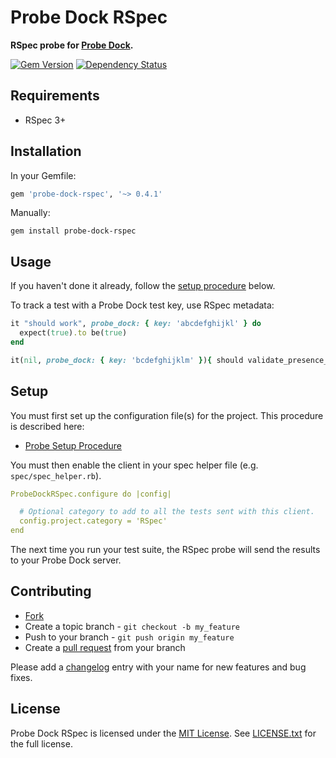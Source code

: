 # Probe Dock RSpec

**RSpec probe for [Probe Dock](https://github.com/probe-dock/probe-dock).**

[![Gem Version](https://badge.fury.io/rb/probe-dock-rspec.svg)](http://badge.fury.io/rb/probe-dock-rspec)
[![Dependency Status](https://gemnasium.com/probe-dock/probe-dock-rspec.svg)](https://gemnasium.com/probe-dock/probe-dock-rspec)

## Requirements

* RSpec 3+

## Installation

In your Gemfile:

```rb
gem 'probe-dock-rspec', '~> 0.4.1'
```

Manually:

    gem install probe-dock-rspec

## Usage

If you haven't done it already, follow the [setup procedure](#setup) below.

To track a test with a Probe Dock test key, use RSpec metadata:

```rb
it "should work", probe_dock: { key: 'abcdefghijkl' } do
  expect(true).to be(true)
end

it(nil, probe_dock: { key: 'bcdefghijklm' }){ should validate_presence_of(:name) }
```

<a name="setup"></a>
## Setup

You must first set up the configuration file(s) for the project.
This procedure is described here:

* [Probe Setup Procedure](https://github.com/probe-dock/probe-dock-clients#setup-procedure)

You must then enable the client in your spec helper file (e.g. `spec/spec_helper.rb`).

```yml
ProbeDockRSpec.configure do |config|

  # Optional category to add to all the tests sent with this client.
  config.project.category = 'RSpec'
end
```

The next time you run your test suite, the RSpec probe will send the results to your Probe Dock server.

## Contributing

* [Fork](https://help.github.com/articles/fork-a-repo)
* Create a topic branch - `git checkout -b my_feature`
* Push to your branch - `git push origin my_feature`
* Create a [pull request](http://help.github.com/pull-requests/) from your branch

Please add a [changelog](CHANGELOG.md) entry with your name for new features and bug fixes.

## License

Probe Dock RSpec is licensed under the [MIT License](http://opensource.org/licenses/MIT).
See [LICENSE.txt](LICENSE.txt) for the full license.
